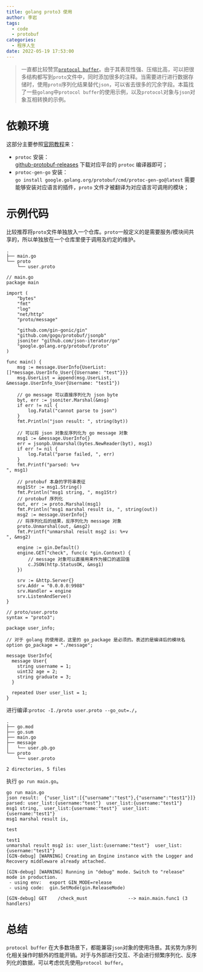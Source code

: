 ```yaml
---
title: golang proto3 使用
author: 李岩
tags:
  - code
  - protobuf
categories:
  - 程序人生
date: 2022-05-19 17:53:00
---
```

> 一直都比较赞赏[`protocol buffer`](https://developers.google.com/protocol-buffers/docs/proto3)。由于其表现性强、压缩比高，可以把很多结构都写到`proto`文件中，同时添加很多的注释。当需要进行进行数据存储时，使用`proto`序列化结果替代`json`，可以省去很多的冗余字段。本篇找了一些`golang`中`protocol buffer`的使用示例，以及`protocol`对象与`json`对象互相转换的示例。  

<!--more-->

# 依赖环境
这部分主要参照[官网教程](https://developers.google.com/protocol-buffers/docs/gotutorial)来：
* `protoc` 安装：  
[github-protobuf-releases](https://github.com/protocolbuffers/protobuf/releases) 下载对应平台的 `protoc` 编译器即可；
* `protoc-gen-go` 安装：  
`go install google.golang.org/protobuf/cmd/protoc-gen-go@latest` 需要能够安装对应语言的插件，`proto` 文件才被翻译为对应语言可调用的模块； 

# 示例代码
比较推荐将`proto`文件单独放入一个仓库。`proto`一般定义的是需要服务/模块间共享的，所以单独放在一个仓库里便于调用及约定的维护。
```
.
├── main.go
└── proto
    └── user.proto
```

```
// main.go
package main

import (
	"bytes"
	"fmt"
	"log"
	"net/http"
	"proto/message"

	"github.com/gin-gonic/gin"
	"github.com/gogo/protobuf/jsonpb"
	jsoniter "github.com/json-iterator/go"
	"google.golang.org/protobuf/proto"
)

func main() {
	msg := message.UserInfo{UserList: []*message.UserInfo_User{{Username: "test"}}}
	msg.UserList = append(msg.UserList, &message.UserInfo_User{Username: "test1"})

	// go message 可以直接序列化为 json byte
	byt, err := jsoniter.Marshal(&msg)
	if err != nil {
		log.Fatal("cannot parse to json")
	}
	fmt.Println("json result: ", string(byt))

	// 可以将 json 对象反序列化为 go message 对象
	msg1 := &message.UserInfo{}
	err = jsonpb.Unmarshal(bytes.NewReader(byt), msg1)
	if err != nil {
		log.Fatal("parse failed, ", err)
	}
	fmt.Printf("parsed: %+v
", msg1)

	// protobuf 本身的字符串表征
	msg1Str := msg1.String()
	fmt.Println("msg1 string, ", msg1Str)
    // protobuf 序列化
	out, err := proto.Marshal(msg1)
	fmt.Println("msg1 marshal result is, ", string(out))
	msg2 := message.UserInfo{}
    // 将序列化后的结果，反序列化为 message 对象
	proto.Unmarshal(out, &msg2)
	fmt.Printf("unmarshal result msg2 is: %+v
", &msg2)

	engine := gin.Default()
	engine.GET("check", func(c *gin.Context) {
    	// message 对象可以直接用来作为接口的返回值
		c.JSON(http.StatusOK, &msg1)
	})

	srv := &http.Server{}
	srv.Addr = "0.0.0.0:9988"
	srv.Handler = engine
	srv.ListenAndServe()
}

// proto/user.proto
syntax = "proto3";

package user_info;

// 对于 golang 的使用说，这里的 go_package 是必须的。表述的是编译后的模块名
option go_package = "./message";

message UserInfo{
  message User{
    string username = 1;
    uint32 age = 2;
    string graduate = 3;
  }

  repeated User user_list = 1;
}
```

进行编译:`protoc -I./proto user.proto --go_out=./`，
```
.
├── go.mod
├── go.sum
├── main.go
├── message
│   └── user.pb.go
└── proto
    └── user.proto

2 directories, 5 files
```

执行 `go run main.go`。  
```
go run main.go
json result:  {"user_list":[{"username":"test"},{"username":"test1"}]}
parsed: user_list:{username:"test"}  user_list:{username:"test1"}
msg1 string,  user_list:{username:"test"}  user_list:{username:"test1"}
msg1 marshal result is,

test

test1
unmarshal result msg2 is: user_list:{username:"test"}  user_list:{username:"test1"}
[GIN-debug] [WARNING] Creating an Engine instance with the Logger and Recovery middleware already attached.

[GIN-debug] [WARNING] Running in "debug" mode. Switch to "release" mode in production.
 - using env:	export GIN_MODE=release
 - using code:	gin.SetMode(gin.ReleaseMode)

[GIN-debug] GET    /check_must               --> main.main.func1 (3 handlers)
```

# 总结
`protocol buffer` 在大多数场景下，都能兼容`json`对象的使用场景。其劣势为序列化相关操作时额外的性能开销。对于与外部进行交互、不会进行频繁序列化、反序列化的数据，可以考虑优先使用`protocol buffer`。
